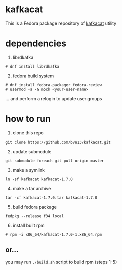# kafkacat

This is a Fedora package repository of [kafkacat](https://github.com/edenhill/kafkacat) utility

# dependencies

1. librdkafka

```
# dnf install librdkafka
```

2. fedora build system

```
# dnf install fedora-packager fedora-review
# usermod -a -G mock <your-user-name>
```

... and perform a relogin to update user groups

# how to run

1. clone this repo

```
git clone https://github.com/bvn13/kafkacat.git
```

2. update submodule

```
git submodule foreach git pull origin master
```

3. make a symlink

```
ln -sf kafkacat kafkacat-1.7.0
```

4. make a tar archive

```
tar -cf kafkacat-1.7.0.tar kafkacat-1.7.0
```

5. build fedora package

```
fedpkg --release f34 local
```

6. install built rpm

```
# rpm -i x86_64/kafkacat-1.7.0-1.x86_64.rpm
```

## or...

you may run `./build.sh` script to build rpm (steps 1-5)

